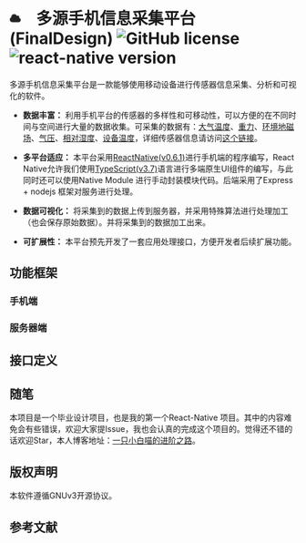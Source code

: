 # <img src='./readme/icon.png' height="20" width="20" style='margin-right:20px'> 多源手机信息采集平台(FinalDesign) ![GitHub license](https://img.shields.io/badge/license-GNUv3-blue.svg) ![react-native version](https://img.shields.io/badge/ReactNative-0.6.1-yellow.svg)

多源手机信息采集平台是一款能够使用移动设备进行传感器信息采集、分析和可视化的软件。

* **数据丰富：** 利用手机平台的传感器的多样性和可移动性，可以方便的在不同时间与空间进行大量的数据收集。可采集的数据有：[大气温度](https://developer.android.google.cn/reference/android/hardware/Sensor.html#TYPE_AMBIENT_TEMPERATURE)、[重力](https://developer.android.google.cn/reference/android/hardware/Sensor.html#TYPE_GRAVITY)、[环境地磁场](https://developer.android.google.cn/reference/android/hardware/Sensor.html#TYPE_MAGNETIC_FIELD)、[气压](https://developer.android.google.cn/reference/android/hardware/Sensor.html#TYPE_PRESSURE)、[相对湿度](https://developer.android.google.cn/reference/android/hardware/Sensor.html#TYPE_RELATIVE_HUMIDITY)、[设备温度](https://developer.android.google.cn/reference/android/hardware/Sensor.html#TYPE_TEMPERATURE)，详细传感器信息请访问[这个链接](https://developer.android.google.cn/guide/topics/sensors/sensors_overview)。

* **多平台适应：** 本平台采用[ReactNative(v0.6.1)](https://reactnative.cn/)进行手机端的程序编写，React Native允许我们使用[TypeScript(v3.7)](https://www.typescriptlang.org/)语言进行多端原生UI组件的编写，与此同时还可以使用Native Module 进行手动封装模块代码。后端采用了Express + nodejs 框架对服务进行处理。

* **数据可视化：** 将采集到的数据上传到服务器，并采用特殊算法进行处理加工（也会保存原始数据）。并将采集到的数据加工出来。

* **可扩展性：** 本平台预先开发了一套应用处理接口，方便开发者后续扩展功能。

## 功能框架
### 手机端

### 服务器端

## 接口定义

## 随笔
本项目是一个毕业设计项目，也是我的第一个React-Native 项目。其中的内容难免会有些错误，欢迎大家提Issue，我也会认真的完成这个项目的。觉得还不错的话欢迎Star，本人博客地址：[一只小白喵的进阶之路](https://lovelywhite.cn/)。

## 版权声明
本软件遵循GNUv3开源协议。

## 参考文献
